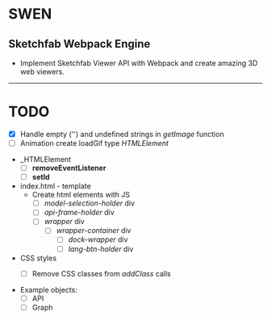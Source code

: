 # SWEN

## Sketchfab Webpack Engine

* Implement Sketchfab Viewer API with Webpack and create amazing 3D web viewers.

---

# TODO
* [x] Handle empty ('') and undefined strings in *getImage* function 
* [ ] Animation create loadGif type _HTMLElement_
* _HTMLElement 
  * [ ] **removeEventListener**
  * [ ] **setId**
* index.html - template
  * Create html elements with JS
    * [ ] *model-selection-holder* div
    * [ ] *api-frame-holder* div
    * [ ] *wrapper* div
      * [ ] *wrapper-container* div
        * [ ] *dock-wrapper* div
        * [ ] *lang-btn-holder* div
* CSS styles
  * [ ] Remove CSS classes from *addClass* calls
  

* Example objects:
  * [ ] API
  * [ ] Graph 
